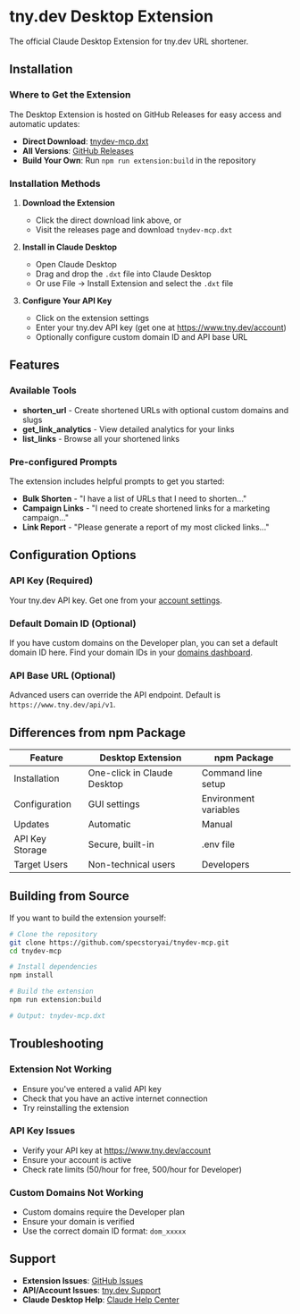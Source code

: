 # tny.dev Desktop Extension

The official Claude Desktop Extension for tny.dev URL shortener.

## Installation

### Where to Get the Extension

The Desktop Extension is hosted on GitHub Releases for easy access and automatic updates:

- **Direct Download**: [tnydev-mcp.dxt](https://github.com/specstoryai/tnydev-mcp/releases/latest/download/tnydev-mcp.dxt)
- **All Versions**: [GitHub Releases](https://github.com/specstoryai/tnydev-mcp/releases)
- **Build Your Own**: Run `npm run extension:build` in the repository

### Installation Methods

1. **Download the Extension**
   - Click the direct download link above, or
   - Visit the releases page and download `tnydev-mcp.dxt`

2. **Install in Claude Desktop**
   - Open Claude Desktop
   - Drag and drop the `.dxt` file into Claude Desktop
   - Or use File → Install Extension and select the `.dxt` file

3. **Configure Your API Key**
   - Click on the extension settings
   - Enter your tny.dev API key (get one at https://www.tny.dev/account)
   - Optionally configure custom domain ID and API base URL

## Features

### Available Tools

- **shorten_url** - Create shortened URLs with optional custom domains and slugs
- **get_link_analytics** - View detailed analytics for your links
- **list_links** - Browse all your shortened links

### Pre-configured Prompts

The extension includes helpful prompts to get you started:

- **Bulk Shorten** - "I have a list of URLs that I need to shorten..."
- **Campaign Links** - "I need to create shortened links for a marketing campaign..."
- **Link Report** - "Please generate a report of my most clicked links..."

## Configuration Options

### API Key (Required)
Your tny.dev API key. Get one from your [account settings](https://www.tny.dev/account).

### Default Domain ID (Optional)
If you have custom domains on the Developer plan, you can set a default domain ID here. Find your domain IDs in your [domains dashboard](https://www.tny.dev/domains).

### API Base URL (Optional)
Advanced users can override the API endpoint. Default is `https://www.tny.dev/api/v1`.

## Differences from npm Package

| Feature | Desktop Extension | npm Package |
|---------|------------------|-------------|
| Installation | One-click in Claude Desktop | Command line setup |
| Configuration | GUI settings | Environment variables |
| Updates | Automatic | Manual |
| API Key Storage | Secure, built-in | .env file |
| Target Users | Non-technical users | Developers |

## Building from Source

If you want to build the extension yourself:

```bash
# Clone the repository
git clone https://github.com/specstoryai/tnydev-mcp.git
cd tnydev-mcp

# Install dependencies
npm install

# Build the extension
npm run extension:build

# Output: tnydev-mcp.dxt
```

## Troubleshooting

### Extension Not Working
- Ensure you've entered a valid API key
- Check that you have an active internet connection
- Try reinstalling the extension

### API Key Issues
- Verify your API key at https://www.tny.dev/account
- Ensure your account is active
- Check rate limits (50/hour for free, 500/hour for Developer)

### Custom Domains Not Working
- Custom domains require the Developer plan
- Ensure your domain is verified
- Use the correct domain ID format: `dom_xxxxx`

## Support

- **Extension Issues**: [GitHub Issues](https://github.com/specstoryai/tnydev-mcp/issues)
- **API/Account Issues**: [tny.dev Support](https://www.tny.dev/support)
- **Claude Desktop Help**: [Claude Help Center](https://claude.ai/help)